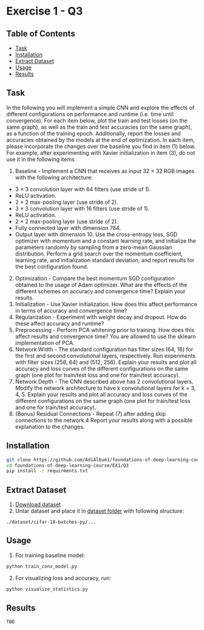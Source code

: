 # Exercise 1 - Q3

## Table of Contents

- [Task](#task)
- [Installation](#installation)
- [Extract Dataset](#extract_dataset)
- [Usage](#usage)
- [Results](#results)

## Task

In the following you will implement a simple CNN and explore the effects of different configurations
on performance and runtime (i.e. time until convergence). For each item below, plot the train and
test losses (on the same graph), as well as the train and test accuracies (on the same graph), as
a function of the training epoch. Additionally, report the losses and accuracies obtained by the
models at the end of optimization. In each item, please incorporate the changes over the baseline
you find in item (1) below. For example, after experimenting with Xavier initialization in item (3),
do not use it in the following items
1. Baseline - Implement a CNN that receives as input 32 × 32 RGB images with the following
architecture:
* 3 × 3 convolution layer with 64 filters (use stride of 1).
* ReLU activation.
* 2 × 2 max-pooling layer (use stride of 2).
* 3 × 3 convolution layer with 16 filters (use stride of 1).
* ReLU activation.
* 2 × 2 max-pooling layer (use stride of 2).
* Fully connected layer with dimension 784.
* Output layer with dimension 10.
Use the cross-entropy loss, SGD optimizer with momentum and a constant learning rate,
and initialize the parameters randomly by sampling from a zero-mean Gaussian distribution.
Perform a grid search over the momentum coefficient, learning rate, and initialization standard
deviation, and report results for the best configuration found.
2. Optimization - Compare the best momentum SGD configuration obtained to the usage of
Adam optimizer. What are the effects of the different schemes on accuracy and convergence
time? Explain your results.
3. Initialization - Use Xavier initialization. How does this affect performance in terms of
accuracy and convergence time?
4. Regularization - Experiment with weight decay and dropout. How do these affect accuracy
and runtime?
5. Preprocessing - Perform PCA whitening prior to training. How does this affect results and
convergence time? You are allowed to use the sklearn implementation of PCA.
6. Network Width - The standard configuration has filter sizes (64, 16) for the first and second
convolutional layers, respectively. Run experiments with filter sizes (256, 64) and (512, 256).
Explain your results and plot all accuracy and loss curves of the different configurations on
the same graph (one plot for train/test loss and one for train/test accuracy).
7. Network Depth - The CNN described above has 2 convolutional layers. Modify the network
architecture to have k convolutional layers for k = 3, 4, 5. Explain your results and plot all
accuracy and loss curves of the different configurations on the same graph (one plot for
train/test loss and one for train/test accuracy).
8. (Bonus) Residual Connections - Repeat (7) after adding skip connections to the network.4
Report your results along with a possible explanation to the changes.

## Installation
```sh
git clone https://github.com/AdiAlbum1/foundations-of-deep-learning-course/
cd foundations-of-deep-learning-course/EX1/Q3
pip install -r requirments.txt
```

## Extract Dataset

1. [Download dataset](https://www.cs.toronto.edu/~kriz/cifar-10-python.tar.gz)
2. Untar dataset and place it in [dataset folder](./dataset) with following structure:
```
./dataset/cifar-10-batches-py/...
```

## Usage
1. For training baseline model:
```sh
python train_conv_model.py
```
2. For visualizing loss and accuracy, run:
```sh
python visualize_statistics.py
```

## Results
```
TBD
```